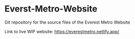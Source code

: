 # Everst-Metro-Website
Git repository for the source files of the Everest Metro Website

Link to live WIP website: https://everestmetro.netlify.app/
